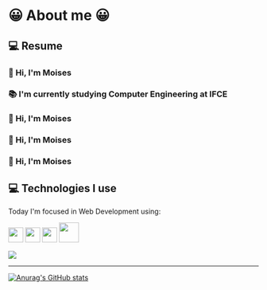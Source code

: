 <h1>😀 About me 😀</h1>


## :computer: Resume
<h3> 👋 Hi, I'm Moises</h3>

<h3> 📚 I'm currently studying Computer Engineering at IFCE</h3>

<h3> 👋 Hi, I'm Moises</h3>

<h3> 👋 Hi, I'm Moises</h3>

<h3> 👋 Hi, I'm Moises</h3>




## :computer: Technologies I use
Today I'm focused in Web Development using:

<img src = 'https://github.com/MarikIshtar007/MarikIshtar007/blob/master/images/html.svg' width='30'/> <img src = 'https://github.com/MarikIshtar007/MarikIshtar007/blob/master/images/css.svg' width='30'/> <img src = 'https://github.com/MarikIshtar007/MarikIshtar007/blob/master/images/js.svg' width='30'/> <img src = 'https://github.com/MarikIshtar007/MarikIshtar007/blob/master/images/php.svg' width='40'/>

<img src = "https://github-readme-stats.vercel.app/api/top-langs/?username=sousam02&layout=compact&theme=radical">

<hr/>



[![Anurag's GitHub stats](https://github-readme-stats.vercel.app/api?username=sousam02&show_icons=true&theme=radical)](https://github.com/anuraghazra/github-readme-stats)




<!---
sousam02/sousam02 is a ✨ special ✨ repository because its `README.md` (this file) appears on your GitHub profile.
You can click the Preview link to take a look at your changes.
--->
